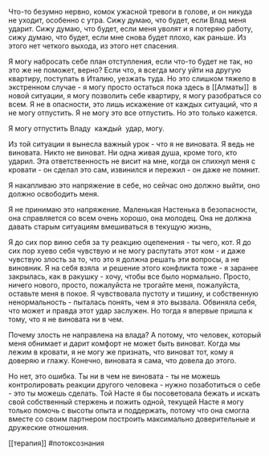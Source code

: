 Что-то безумно нервно, комок ужасной тревоги в голове, и он никуда не уходит, особенно с утра. Сижу думаю, что будет, если Влад меня ударит. Сижу думаю, что будет, если меня уволят и я потеряю работу, сижу думаю, что будет, если мне снова будет плохо, как раньше. Из этого нет четкого выхода, из этого нет спасения.

Я могу набросать себе план отступления, если что-то будет не так, но это же не поможет, верно? Если что, я всегда могу уйти на другую квартиру, поступать в Италию, уезжать туда. Но это слишком тяжело в экстренном случае - я могу просто остаться пока здесь в [[Алматы]]  в новой ситуации, я могу позволить себе квартиру, я могу разобраться со всем. Я не в опасности, это лишь искажение от каждых ситуаций, что я не могу отпустить. Я не могу это все отпустить. Но это только кажется. 

Я могу отпустить Владу  каждый  удар, могу. 

Из той ситуации я вынесла важный урок - что я не виновата. Я ведь не виновата. Никто не виноват. Ни одна живая душа, кроме того, кто ударил. Эта ответственность не висит на мне, когда он спихнул меня с кровати - он сделал это сам, извинился и пережил - он даже не помнит.

Я накапливаю это напряжение в себе, но сейчас оно должно выйти, оно должно освободить меня.

Я не принимаю это напряжение. Маленькая Настенька в безопасности, она справляется со всем очень хорошо, она молодец. Она не должна давать старым ситуациям вмешиваться в текущую жизнь,  

Я до сих пор виню себя за ту реакцию оцепенения - ты чего, кот. Я до сих пор хуево себя чувствую и не могу распутать этот ком - и даже чувствую злость за то, что это я должна решать эти вопросы, а не виновник. Я на себя взяла  и решение этого конфликта тоже - я заранее закрылась, как в ракушку - хочу, чтобы все было нормально. Просто, ничего нового, просто, пожалуйста не трогайте меня, пожалуйста, оставьте меня в покое. Я чувствовала пустоту и тишину, и собственную ненормальность - пыталась понять, чем я это вызвала. Обвиняла себя, что может и правда этот удар заслужен. Но тогда я впервые пришла к тому, что я не виновата ни в чем. 

Почему злость не направлена на влада? А потому, что человек, который меня обнимает и дарит комфорт не может быть виноват. Когда мы лежим в кровати, я не могу же признать, что виноват тот, кому я доверяю и глажу. Конечно, виновата я сама, что довела до этого.

Но нет, это ошибка. Ты ни в чем не виновата - ты не можешь контролировать реакции другого человека - нужно позаботиться о себе - это ты можешь сделать. Той Насте я бы посоветовала бежать и искать свой собственный стержень и пожить одной, текущей Насте я могу только помочь с высоты опыта и поддержать, потому что она смогла вместе со своим партнером построить максимально доверительные и дружеские отношения.

[[терапия]] #потоксознания 